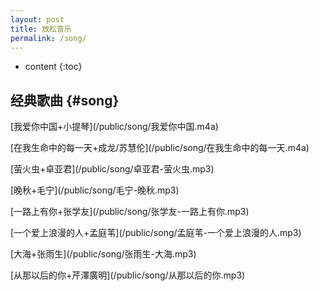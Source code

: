 ```yaml
---
layout: post
title: 放松音乐
permalink: /song/
---
```


* content
{:toc}


经典歌曲								{#song}
-----------------------------------------------------------------

<p>[我爱你中国+小提琴](/public/song/我爱你中国.m4a)</p>

<p>[在我生命中的每一天+成龙/苏慧伦](/public/song/在我生命中的每一天.m4a)</p>

<p>[萤火虫+卓亚君](/public/song/卓亚君-萤火虫.mp3)</p>

<p>[晚秋+毛宁](/public/song/毛宁-晚秋.mp3)</p>

<p>[一路上有你+张学友](/public/song/张学友-一路上有你.mp3)</p>

<p>[一个爱上浪漫的人+孟庭苇](/public/song/孟庭苇-一个爱上浪漫的人.mp3)</p>

<p>[大海+张雨生](/public/song/张雨生-大海.mp3)</p>

<p>[从那以后的你+芹澤廣明](/public/song/从那以后的你.mp3)</p>